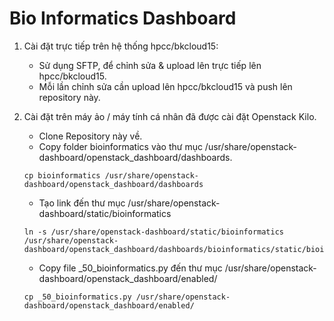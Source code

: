 # Bio Informatics Dashboard

1. Cài đặt trực tiếp trên hệ thống hpcc/bkcloud15:
    * Sử dụng SFTP, để chỉnh sửa & upload lên trực tiếp lên hpcc/bkcloud15.
    * Mỗi lần chỉnh sửa cần upload lên hpcc/bkcloud15 và push lên repository này.

2. Cài đặt trên máy ảo / máy tính cá nhân đã được cài đặt Openstack Kilo.
    * Clone Repository này về.
    * Copy folder bioinformatics vào thư mục /usr/share/openstack-dashboard/openstack_dashboard/dashboards.
    ```
    cp bioinformatics /usr/share/openstack-dashboard/openstack_dashboard/dashboards
    ```
    * Tạo link đến thư mục /usr/share/openstack-dashboard/static/bioinformatics
    ```
    ln -s /usr/share/openstack-dashboard/static/bioinformatics /usr/share/openstack-dashboard/openstack_dashboard/dashboards/bioinformatics/static/bioinformatics/
    ```
    * Copy file _50_bioinformatics.py đến thư mục /usr/share/openstack-dashboard/openstack_dashboard/enabled/
    ```
    cp _50_bioinformatics.py /usr/share/openstack-dashboard/openstack_dashboard/enabled/
    ```